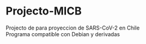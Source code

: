 # Projecto-MICB
Projecto de para proyeccion de SARS-CoV-2 en Chile\
Programa compatible con Debian y derivadas
